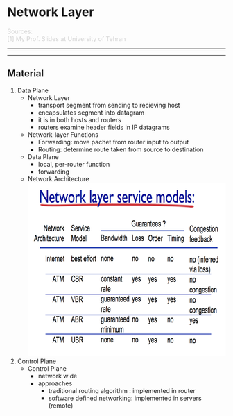 # Network Layer

<p style="color: #D3D3D3">
	Sources:<br>
	[1] My Prof. Slides at University of Tehran
	<hr>
</p>
<hr>

## Material
<ol>
	<li>Data Plane
		<ul>
			<li>Network Layer
				<ul>
					<li>transport segment from sending to recieving host</li>
					<li>
						encapsulates segment into datagram
					</li>
					<li>
						it is in both hosts and routers
					</li>
					<li>
						routers examine header fields in IP datagrams
					</li>
				</ul>
			</li>
			<li>Network-layer Functions
				<ul>
					<li>Forwarding: move pachet from router input to output</li>
					<li>Routing: determine route taken from source to destination</li>
				</ul>
			</li>
			<li>Data Plane 
				<ul>
					<li>local, per-router function</li>
					<li>forwarding</li>
				</ul>
			</li>
			<li>Network Architecture
				<img src="./netArch.png" height="400">
			</li>
		</ul>
	</li>
	<li>Control Plane
		<ul>
			<li>Control Plane
				<ul>
					<li>network wide</li>
					<li>approaches
						<ul>
							<li>
								traditional routing algorithm : implemented in router
							</li>
							<li>
								software defined networking: implemented in servers (remote)
							</li>
						</ul>
					</li>
				</ul>
			</li>
		</ul>
	</li>
</ol>



